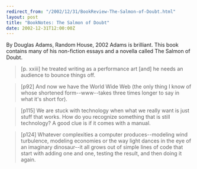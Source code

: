 ```yaml
---
redirect_from: "/2002/12/31/BookReview-The-Salmon-of-Doubt.html"
layout: post
title: "BookNotes: The Salmon of Doubt"
date: 2002-12-31T12:00:00Z
---
```

By Douglas Adams, Random House, 2002
 Adams is brilliant.  This book contains many of his
non-fiction essays and a novella called The Salmon of Doubt.


> [p. xxiii] he treated writing as a performance art [and] he needs
> an audience to bounce things off.



> [p92] And now we have the World Wide Web (the only thing I know of
> whose shortened form--www--takes three times longer to say in what it's
> short for).



> [p115] We are stuck with technology when what we really want is
> just stuff that works.  How do you recognize something that is still
> technology?  A good clue is if it comes with a manual.



> [p124] Whatever complexities a computer produces--modeling wind
> turbulence, modeling economies or the way light dances in the eye of
> an imaginary dinosaur--it all grows out of simple lines of code that
> start with adding one and one, testing the result, and then doing it
> again.
> 



